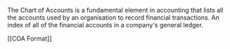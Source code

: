 The Chart of Accounts is a fundamental element in accounting that lists all the accounts used by an organisation to record financial transactions. 
An index of all of the financial accounts in a company's general ledger. 


[[COA Format]]

